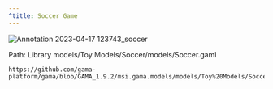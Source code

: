 ```yaml
---
^title: Soccer Game
---
```


![Annotation 2023-04-17 123743_soccer](https://user-images.githubusercontent.com/4437331/232463332-6905473d-05c7-4b7d-a1c4-d37fb407980c.png)

Path: Library models/Toy Models/Soccer/models/Soccer.gaml

```gaml reference
https://github.com/gama-platform/gama/blob/GAMA_1.9.2/msi.gama.models/models/Toy%20Models/Soccer/models/Soccer.gaml
```

